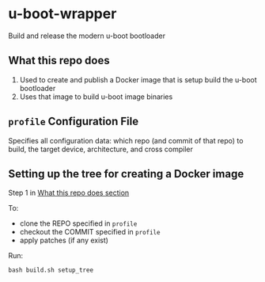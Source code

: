 # u-boot-wrapper

Build and release the modern u-boot bootloader

## What this repo does

1. Used to create and publish a Docker image that is setup build the u-boot bootloader
2. Uses that image to build u-boot image binaries

## `profile` Configuration File

Specifies all configuration data: which repo (and commit of that repo) to build, the target device, architecture, and cross compiler

## Setting up the tree for creating a Docker image

Step 1 in [What this repo does section](#what-this-repo-does)

To: 
- clone the REPO specified in `profile`
- checkout the COMMIT specified in `profile`
- apply patches (if any exist)

Run: 

```
bash build.sh setup_tree
```